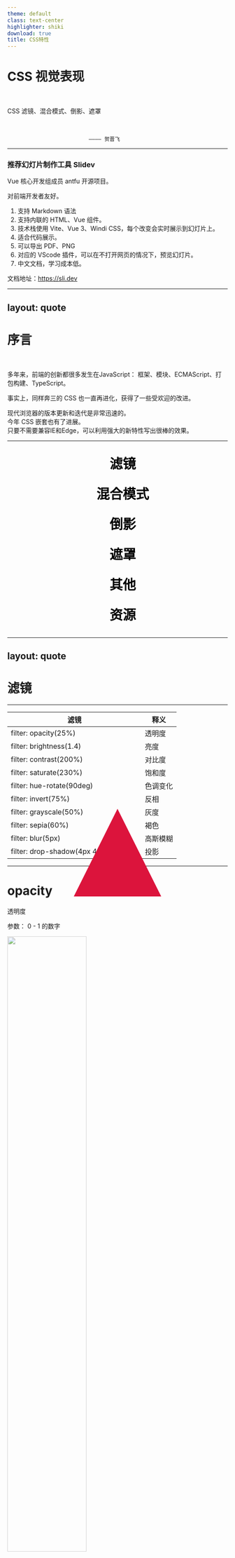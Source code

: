 ```yaml
---
theme: default
class: text-center
highlighter: shiki
download: true
title: CSS特性
---
```


# CSS 视觉表现

&nbsp;

CSS 滤镜、混合模式、倒影、遮罩

&nbsp;

                              ———— 贺晋飞



---

### 推荐幻灯片制作工具 Slidev

Vue 核心开发组成员 antfu 开源项目。

对前端开发者友好。

1. 支持 Markdown 语法
2. 支持内联的 HTML、Vue 组件。
3. 技术栈使用 Vite、Vue 3、Windi CSS，每个改变会实时展示到幻灯片上。
4. 适合代码展示。
5. 可以导出 PDF、PNG
6. 对应的 VScode 插件，可以在不打开网页的情况下，预览幻灯片。
7. 中文文档，学习成本低。

文档地址：https://sli.dev


---
layout: quote
---

# 序言

&nbsp;

多年来，前端的创新都很多发生在JavaScript：
框架、模块、ECMAScript、打包构建、TypeScript。

事实上，同样奔三的 CSS 也一直再进化，获得了一些受欢迎的改进。  


现代浏览器的版本更新和迭代是非常迅速的。  
今年 CSS 嵌套也有了进展。  
只要不需要兼容IE和Edge，可以利用强大的新特性写出很棒的效果。




---

<section class="menu-bg-container">
  <ul>
    <li class="menu-bg-item">
      <a href="#" @click="$slidev.nav.go(4)" data-text="滤镜">滤镜</a>
    </li>
    <li class="menu-bg-item">
      <a href="#" @click="$slidev.nav.go(30)" data-text="混合模式">混合模式</a>
    </li>
    <li class="menu-bg-item">
      <a href="#" @click="$slidev.nav.go(37)" data-text="倒影">倒影</a>
    </li>
    <li class="menu-bg-item">
      <a href="#" @click="$slidev.nav.go(42)" data-text="遮罩">遮罩</a>
    </li>
    <li class="menu-bg-item">
      <a href="#" @click="$slidev.nav.go(49)" data-text="其他">其他</a>
    </li>
    <li class="menu-bg-item">
      <a href="#" @click="$slidev.nav.go(56)" data-text="资源">资源</a>
    </li>
  </ul>
</section>

<style scoped>
.slidev-page-3 {
  display: flex;
  justify-content: center;
  align-items: center;
}
.menu-bg-container {
  position: relative;
  display: flex;
  justify-content: center;
  align-items: center;
  z-index: 1;
  height: 420px;
  margin: auto;
}
.menu-bg-container ul {
  display: flex;
  flex-direction: column;
  margin: 0;
}
.menu-bg-container ul li {
  line-height: 2.3 !important;
}
.menu-bg-item {
  list-style: none;
}
.menu-bg-item a {
  display: block;
  text-decoration: none;
  text-align: center;
  font-size: 30px;
  font-weight: 700;
  color: #000;
  text-transform: uppercase;
  border: none;
}
.menu-bg-item a::before {
  content: attr(data-text);
  letter-spacing: 10px;
  position: absolute;
  top: 0;
  left: 0;
  width: 100%;
  height: 100%;
  z-index: -1;
  overflow: hidden;
  font-size: 3em;
  color: #2196f3;
  opacity: 0;
  line-height: 420px;
  transition: 0.5s;
}
.menu-bg-item:hover a::before {
  opacity: 1;
}
html.dark .menu-bg-item a {
  color: #fff;
}
</style>


---
layout: quote
---

# 滤镜



---

| 滤镜                                  | 释义     |
| ------------------------------------- | -------- |
| filter: opacity(25%)                  | 透明度   |
| filter: brightness(1.4)               | 亮度     |
| filter: contrast(200%)                | 对比度   |
| filter: saturate(230%)                | 饱和度   |
| filter: hue-rotate(90deg)             | 色调变化 |
| filter: invert(75%)                   | 反相     |
| filter: grayscale(50%)                | 灰度     |
| filter: sepia(60%)                    | 褐色     |
| filter: blur(5px)                     | 高斯模糊 |
| filter: drop-shadow(4px 4px 8px blue) | 投影     |


---

# opacity

透明度

参数： 0 - 1 的数字

<img class="filter-opacity" src="/filter-img.jpg">

<style>
.filter-opacity {
  width: 60%;
  margin: auto;
  animation: filter-opacity 3s linear infinite alternate;
}
@keyframes filter-opacity {
  0% {
    filter: opacity(0)
  }
  100% {
    filter: opacity(1)
  }
}
</style>


---

# opacity滤镜 与 opacity属性

&nbsp;

两者很相似。

对于opacity滤镜，一些浏览器为了提升性能，会提供硬件加速获得更好的性能。



---

# brightness

亮度

参数：数字，低于 1 变暗，大于 1 变亮。

<img class="filter-brightness" src="/filter-img.jpg">

<style>
.filter-brightness {
  width: 60%;
  margin: auto;
  animation: filter-brightness 5s linear infinite alternate;
}
@keyframes filter-brightness {
  0% {
    filter: brightness(0.5)
  }
  100% {
    filter: brightness(1.5)
  }
}
</style>


---

# brightness 实现图标变色

&nbsp;

1. 适应黑夜模式。

<i class="brightness-ui-button brightness-icon-delete"></i>

<style>
html.dark .brightness-ui-button {
  filter: brightness(100);
}
.brightness-icon-delete {
  display: inline-block;
  width: 18px; height: 18px;
  background: url("data:image/svg+xml,%3Csvg viewBox='0 0 1024 1024' xmlns='http://www.w3.org/2000/svg' width='128' height='128'%3E%3Cpath d='M382.32 405.358v384a20.626 20.626 0 0 1-21.577 21.284h-43.3a20.626 20.626 0 0 1-21.578-21.357v-384A20.626 20.626 0 0 1 317.443 384h43.154a20.626 20.626 0 0 1 21.577 21.358h.073zm172.91 0v384a20.626 20.626 0 0 1-21.65 21.284h-43.155a20.626 20.626 0 0 1-21.577-21.357v-384A20.626 20.626 0 0 1 490.425 384h43.155a20.626 20.626 0 0 1 21.577 21.358zm172.91 0v384a20.626 20.626 0 0 1-21.65 21.284h-43.155a20.626 20.626 0 0 1-21.577-21.357l-.073-384A20.626 20.626 0 0 1 663.262 384h43.227a20.626 20.626 0 0 1 21.578 21.358zm86.381 482.67V256H209.484v631.954a74.825 74.825 0 0 0 14.482 45.056c3.365 3.804 5.778 5.632 7.095 5.632h561.883c1.317 0 3.657-1.828 7.095-5.632a74.825 74.825 0 0 0 14.556-44.983zM360.743 170.641h302.519l-32.402-77.97a19.017 19.017 0 0 0-11.484-7.314H405.287a19.017 19.017 0 0 0-11.483 7.314l-33.06 77.97zM987.431 192v42.642A20.626 20.626 0 0 1 965.854 256h-64.878v631.954c0 36.937-10.532 68.755-31.744 95.744-21.211 26.844-46.592 40.302-76.288 40.302H231.061c-29.696 0-55.15-13.02-76.288-38.985-21.212-26.039-31.744-57.49-31.744-94.354V256H58.15a20.626 20.626 0 0 1-21.577-21.358V192a20.626 20.626 0 0 1 21.577-21.358h208.677L314.15 59.32c6.73-16.457 18.871-30.428 36.425-41.984C368.131 5.778 385.977 0 403.971 0h216.064c17.993 0 35.84 5.778 53.394 17.335 17.554 11.556 29.696 25.6 36.425 41.984l47.323 111.323h208.677A20.626 20.626 0 0 1 987.431 192z' fill='%234c5161'/%3E%3C/svg%3E");
  background-size: 100% 100%;
  vertical-align: -4px;
  margin-right: 5px;
}
</style>

2. 实现图标高亮效果。

<a class="brightness-button">🍋</a>


<style>
.brightness-button {
  padding: 0.5em 0.5em;
  background: #E0E0E0;
  border-radius: 3px;
}
.brightness-button:hover {
  cursor: pointer;
  border-radius: 3px;
  filter: brightness(110%) saturate(140%);
}
</style>


---

# contrast

对比度

参数：数字，低于 1 降低对比度，大于 1 增加对比度。  
为 0 时为完全灰色。


<img class="filter-contrast" src="/filter-img.jpg">


<style>
.filter-contrast {
  width: 60%;
  margin: auto;
  animation: filter-contrast 5s linear infinite alternate;
}
@keyframes filter-contrast {
  0% {
    filter: contrast(50%)
  }
  100% {
    filter: contrast(150%)
  }
}
</style>



---

# saturate

饱和度

参数：数字，低于 1 降低饱和度，大于 1 增加饱和度。  
为 0 时为黑白图像。

<img class="filter-saturate" src="/filter-img.jpg">


<style>
.filter-saturate {
  width: 60%;
  margin: auto;
  animation: filter-saturate 5s linear infinite alternate;
}
@keyframes filter-saturate {
  0% {
    filter: saturate(50%)
  }
  100% {
    filter: saturate(200%)
  }
}
</style>




---

# hue-rotate

色调变化

参数：角度，单位deg、turn。  
会模360。

<img class="filter-hue-rotate" src="/filter-img.jpg">


<style>
.filter-hue-rotate {
  width: 60%;
  margin: auto;
  animation: filter-hue-rotate 5s linear infinite alternate;
}
@keyframes filter-hue-rotate {
  0% {
    filter: hue-rotate(0)
  }
  100% {
    filter: hue-rotate(360deg)
  }
}
</style>



---

# hue-rotate 实现彩色字

&nbsp;

<p class="color-font">这是一行彩色文字</p>

<style>
@keyframes color-font-text {
  0% {
    filter: hue-rotate(0deg);
  }
  100% {
    filter: hue-rotate(360deg);
  }
}
.color-font {
  text-align: center;
  height: 160px;
  line-height: 160px;
  font-size: 60px;
  animation: color-font-text 3s linear infinite alternate;
  background-image: linear-gradient(to right, red, yellow, lime, aqua, blue, fuchsia);
  background-clip: text;
  -webkit-background-clip: text;
  color: transparent;
}
</style>

---

# hue-rotate 实现色彩流动

&nbsp;

发光效果使用 blur 滤镜。

<div class="loading-container" style="height: 250px; margin-top: 50px;">
  <div class="loading-glow-ring"></div>
</div>

<style>
@keyframes loading-glow-ring {
  0% {
    transform: rotate(0deg);
    filter: hue-rotate(0deg);
  }
  100% {
    transform: rotate(360deg);
    filter: hue-rotate(360deg);
  }
}
.loading-glow-ring {
  margin: 0 auto;
  position: relative;
  height: 150px;
  width: 150px;
  border-radius: 50%;
  background: linear-gradient(45deg, transparent, transparent 40%, #e5f403);
  animation: loading-glow-ring 2s linear infinite;
}
.loading-glow-ring::before {
  content: '';
  position: absolute;
  top: 6px;
  bottom: 6px;
  left: 6px;
  right: 6px;
  background: #fff;
  border-radius: 50%;
  z-index: 100;
}
.loading-glow-ring::after {
  content: '';
  position: absolute;
  top: 0px;
  bottom: 0px;
  left: 0px;
  right: 0px;
  background: linear-gradient(45deg, transparent, transparent 40%, #e5f403);
  border-radius: 50%;
  z-index: 1;
  filter: blur(30px);
}
html.dark .loading-glow-ring::before {
  background-color: rgba(18, 18, 18, 1);
}
</style>


---

# invert

反相

参数： 0 - 1 的数字

<img class="filter-invert" src="/filter-img.jpg">


<style>
.filter-invert {
  width: 60%;
  margin: auto;
  animation: filter-invert 5s linear infinite alternate;
}
@keyframes filter-invert {
  0% {
    filter: invert(0)
  }
  100% {
    filter: invert(1)
  }
}
</style>


---

# grayscale

灰度

参数： 0 - 1 的数字。  
为 1 时，完全为灰色图像。


<img class="filter-grayscale" src="/filter-img.jpg">


<style>
.filter-grayscale {
  width: 60%;
  margin: auto;
  animation: filter-grayscale 5s linear infinite alternate;
}
@keyframes filter-grayscale {
  0% {
    filter: grayscale(0%)
  }
  100% {
    filter: grayscale(100%)
  }
}
</style>


---

# grayscale 实现灰色调

&nbsp;

1. 如清明节的时候，知乎等很多网站首页会换成灰色调。

2. 表示彩色图片的未选中状态

<img
  decoding="async"
  class="wish__detail-img2"
  src="/200.png"
  alt="桃花妖"
/>

<style>
.wish__detail-img2 {
  margin: auto;
  filter: grayscale(100%);
  translation: all 1s ease;
}
.wish__detail-img2:hover {
  filter: grayscale(0);
}
</style>

<!--
见抽卡小游戏
-->

---

# sepia

褐色

参数： 0 - 1 的数字。  
为 1 时，完全为棕褐色图像。

<img class="filter-sepia" src="/filter-img.jpg">


<style>
.filter-sepia {
  width: 60%;
  margin: auto;
  animation: filter-sepia 5s linear infinite alternate;
}
@keyframes filter-sepia {
  0% {
    filter: sepia(0)
  }
  100% {
    filter: sepia(1)
  }
}
</style>


---

# 为图像增加滤镜

&nbsp;

以上都是简单的滤镜，通过矩阵变换，得到最终的矩阵即可。

高斯模糊 blur 和 投影 drop-shadow 是更复杂的算法。


[CSSgram](https://una.im/CSSgram)


---

# blur

高斯模糊

参数：半径，高斯函数的标准偏差值，值越大越模糊。


<img class="filter-blur" src="/filter-img.jpg">


<style>
.filter-blur {
  width: 60%;
  margin: auto;
  animation: filter-blur 5s linear infinite alternate;
}
@keyframes filter-blur {
  0% {
    filter: blur(0)
  }
  100% {
    filter: blur(50px)
  }
}
</style>


---

# blur 实现滴水效果

&nbsp;

<!-- 复制本样式到外层元素，如body：`filter: blur(3px) contrast(10);` -->

<!-- 
巧用CSS filter  
https://juejin.cn/post/7002829486806794276#heading-1
 -->

<div class="blur-drop-water"></div>

<style>
.blur-drop-water {
  filter: blur(2px) contrast(10);
  position: relative;
  width: 600px;
  height: 106px;
  color: #fff;
  font-size: 100px;
  text-align: center;
  margin: 100px auto;
  border-bottom: 10px solid #fff;
  transform: skewY(5deg);
  &::before,
  &::after {
    position: absolute;
    content: "";
    bottom : -20px;
    left: 0;
    width: 10px;
    height: 20px;
    border-radius: 50%;
    background: #fff;
    transform: translate(0, 0);
    animation: blur-drop-water-move 7.5s ease-in-out infinite;
  }
  &::after {
    animation: blur-drop-water-move 7.5s ease-in-out 1s infinite;
  }
}
@keyframes blur-drop-water-move {
  80% {        
    bottom : -30px;
    transform: translate(583px, 0);
  } 93% {
    transform: translate(583px, 3px);
    opacity: 1;
  } 100% {
    transform: translate(583px, 150px);
    opacity: 0;
  }
}
</style>

---

# drop-shadow

投影

`filter: drop-shadow(x偏移, y偏移, 模糊大小, 色值);`

另外两种阴影：  
1. box-shadow 盒阴影
2. text-shadow 文字阴影


---

# drop-shadow 透明

&nbsp;

可以给非透明部分（alpha通道）增加阴影效果。


---

# drop-shadow 实现三角倒影

<div class="drop-shadow">
  <i class="drop-shadow-cor"></i>
  filter: drop-shadow
</div>
<div class="box-shadow">
  <i class="drop-shadow-cor"></i>
  box-shadow
</div>

<style>
.drop-shadow-cor {
  position: absolute;
  left: -40px;
  width: 0;
  height: 0;
  overflow: hidden;
  border: 20px solid transparent;
  border-right-color: #ddd;
}
.drop-shadow {
  margin: 40px; padding: 50px;
  background-color: #ddd;
  position: relative;
  font-size: 24px;
  color: #000;
  filter: drop-shadow(5px 5px 10px black);
}
.box-shadow {
  margin: 40px; padding: 50px;
  background-color: #ddd;
  position: relative;
  font-size: 24px;
  color: #000;
  box-shadow: 5px 5px 10px black;
}
</style>


---

# 与 box-shadow 相比

drop-shadow不能叠加，没有 inset

<div class="loading-container loading-snake-container">
  <div class="loading-snake-border">
    <span></span>
    <span></span>
    <span></span>
    <span></span>
  </div>
</div>

<style>
@keyframes loading-snake-border {
  0% {
    left: -100%;
  }
  25% {
    left: 0;
  }
  50%, 100% {
    left: 100%;
  }
}
@keyframes loading-snake-rotate {
  0% {
    transform: rotate(360deg);
  }
  100% {
    transform: rotate(0deg);
  }
}
.loading-snake-container {
  height: 350px;
  display: flex;
  justify-content: center;
  align-items: center;
  background: linear-gradient(45deg, #cfffd0, #3fff46);
}
.loading-snake-border {
  position: relative;
  width: 100px;
  height: 100px;
  animation: loading-snake-rotate 8s linear infinite;
  border: 10px dashed rgba(0, 0, 0, 0.2);
  box-shadow: 0 0 0 10px rgba(0, 0, 0, .5),
              inset 0 0 0 10px rgba(0, 0, 0, .4);
}
.loading-snake-border span {
  position: absolute;
  display: block;
  top: 0;
  left: 0;
  width: 100%;
  height: 100%;
  overflow: hidden;
}
.loading-snake-border span::before {
  content: '';
  position: absolute;
  width: 100%;
  height: 100%;
  border-top: 10px solid #fff;
  left: -100%;
  animation: loading-snake-border 2s linear infinite;
}
.loading-snake-border span:nth-child(1) {
  transform: rotate(0deg);
}
.loading-snake-border span:nth-child(2) {
  transform: rotate(90deg);
}
.loading-snake-border span:nth-child(3) {
  transform: rotate(180deg);
}
.loading-snake-border span:nth-child(4) {
  transform: rotate(270deg);
}
.loading-snake-border span:nth-child(1)::before {
  animation-delay: 0s;
}
.loading-snake-border span:nth-child(2)::before {
  animation-delay: 0.5s;
}
.loading-snake-border span:nth-child(3)::before {
  animation-delay: 1s;
}
.loading-snake-border span:nth-child(4)::before {
  animation-delay: 1.5s;
}
</style>


---

# drop-shadow 与 box-shadow 结合使用


<!-- 文字配环loading -->
<div class="loading-container-ring">
  <div class="loading-text-in-ring-text">loading</div>
  <div class="loading-text-in-ring"></div>
</div>

<style>
@keyframes rotate360 {
  0% {
    transform: rotate(0deg);
  }
  100% {
    transform: rotate(360deg);
  }
}
.loading-container-ring {
  position: relative;
  display: flex;
  justify-content: center;
  align-items: center;
  height: 320px;
  width: 320px;
  overflow: hidden;
  margin: auto;
}
.loading-text-in-ring {
  width: 200px;
  height: 200px;
  border-radius: 50%;
  box-shadow: 0 4px 0 #262626;
  filter: drop-shadow(0 0px 10px red);
  background: transparent;
  animation: rotate360 1s linear infinite;
}
.loading-text-in-ring-text {
  width: 200px;
  height: 200px;
  border-radius: 50%;
  color: #262626;
  position: absolute;
  top: 60px;
  left: 60px;
  text-align: center;
  font-size: 36px;
  background-color: transparent;
  line-height: 200px;
  text-transform: uppercase;
}
html.dark .loading-text-in-ring {
  box-shadow: 0 4px 0 #fff;
  filter: drop-shadow(0 0px 10px red);
}
html.dark .loading-text-in-ring-text {
  color: #fff;
  box-shadow: 0 0 5px rgba(255, 255, 255, .2);
}
</style>

---

# backdrop-filter

为元素的背后区域添加滤镜。

值和 filter 取值相同。

`backdrop-filter: blur(5px)`

目前只支持 webkit 浏览器

[can i use](https://caniuse.com/?search=backdrop-filter)


---

# backdrop-filter 实现玻璃效果

&nbsp;

<div>
  <div class="loading-glass-circle">
    <span></span>
    <span></span>
  </div>
</div>

<style>
@keyframes loading-glass-circle-one {
  0%, 100% {
    transform: translateX(-80px);
  }
  50% {
    transform: translateX(80px);
  }
}
.loading-glass-circle {
  position: relative;
  width: 120px;
  height: 120px;
  margin: auto;
}
.loading-glass-circle span {
  position: absolute;
  top: 0;
  left: 0;
  width: 100%;
  height: 100%;
  background:#5989ff;
  border-radius: 50%;
  animation: loading-glass-circle-one ease-in-out 2s infinite;
}
.loading-glass-circle span:nth-child(1) {
  /* filter: blur(10px); */
}
.loading-glass-circle span:nth-child(2) {
  background-color: rgba(56, 109, 241, 0.05);
  backdrop-filter: blur(10px);
  border: 1px solid rgba(255, 255, 255, 0.1);
  animation-delay: -1s;
}
.loading-glass-circle span::before {
  content: '';
  position: absolute;
  bottom: -80px;
  left: -20%;
  width: 140%;
  height: 40px;
  border-radius: 50%;
  background: radial-gradient(rgba(0,0,0,0.1),transparent,transparent);
}
</style>


---

# backdrop-filter 实现loading

&nbsp;

<div style="margin-bottom: 60px;">
  <div class="loading-glass-circle-2">
    <span></span>
    <span></span>
  </div>
</div>

<style>
@keyframes rotate360 {
  0% {
    transform: rotate(0deg);
  }
  100% {
    transform: rotate(360deg);
  }
}
.loading-glass-circle-2 {
  position: relative;
  width: 180px;
  height: 180px;
  margin: auto;
}
.loading-glass-circle-2 span:nth-child(1) {
  position: absolute;
  top: 10px;
  left: 10px;
  right: 10px;
  bottom: 10px;
  background-color: rgba(233, 30, 99, 0.05);
  border-radius: 50%;
  backdrop-filter: blur(10px);
  border: 1px solid rgba(255, 255, 255, 0.1);
  z-index: 2;
}
.loading-glass-circle-2 span:nth-child(2) {
  position: absolute;
  top: 0;
  left: 0;
  width: 100%;
  height: 100%;
  display: block;
  border-radius: 50%;
  z-index: 1;
  overflow: hidden;
  animation: rotate360 1s linear infinite;
}
.loading-glass-circle-2 span:nth-child(2)::before {
  content: '';
  position: absolute;
  top: -50%;
  left: -50%;
  width: 100%;
  height: 100%;
  background: #ff6198;
}
.loading-glass-circle-2 span:nth-child(1)::before {
  content: '';
  position: absolute;
  bottom: -80px;
  left: -20%;
  width: 140%;
  height: 40px;
  border-radius: 50%;
  background: radial-gradient(rgba(0,0,0,0.1),transparent,transparent);
}
</style>


---
layout: quote
---

# 混合模式

---

# mix-blend-mode

元素的内容与元素的直系父元素的内容和元素的背景如何混合。

和滤镜一样，是 PS 中十分强大的功能之一。

[can i use](https://caniuse.com/?search=mix-blend-mode)

[混色模式取值说明](https://developer.mozilla.org/zh-CN/docs/Web/CSS/blend-mode)

---

| 取值                         | 含义     |
| ---------------------------- | -------- |
| mix-blend-mode: normal;      | 正常     |
| mix-blend-mode: multiply;    | 正片叠底 |
| mix-blend-mode: screen;      | 滤色     |
| mix-blend-mode: overlay;     | 叠加     |
| mix-blend-mode: darken;      | 变暗     |
| mix-blend-mode: lighten;     | 变亮     |
| mix-blend-mode: color-dodge; | 颜色减淡 |
| mix-blend-mode: color-burn;  | 颜色加深 |
| mix-blend-mode: hard-light;  | 强光     |
| mix-blend-mode: soft-light;  | 柔光     |
| mix-blend-mode: difference;  | 差值     |
| mix-blend-mode: exclusion;   | 排除     |
| mix-blend-mode: hue;         | 色相     |
| mix-blend-mode: saturation;  | 饱和度   |
| mix-blend-mode: color;       | 颜色     |
| mix-blend-mode: luminosity;  | 亮度     |


---

# difference 实现文字颜色反色

&nbsp;

<div class="difference-box">
  <div>difference 实现文字颜色反色</div>
</div>

<style>
.difference-box {
  position: absolute;
  overflow: hidden;
  isolation: isolate;
  margin-top: 60px;
}
.difference-box div {
  margin: 0;
  mix-blend-mode: difference;
  font-size: 300%;
  color: #fff;
  line-height: 60px;
  position: relative;
  z-index: 1;
}
.difference-box::before {
  content: '';
  position: absolute;
  width: 100vw; height: 100vw;
  left: calc(50% - 50vw); top: calc(50% - 50vw);
  margin: auto;
  background: linear-gradient(#fff 50%, #000 50%);
  animation: difference-spin 5s linear infinite;
}
@keyframes difference-spin {
  from { transform: rotate(0deg); }
  to   {  transform: rotate(360deg); }
}
</style>

---

# background-blend-mode

背景的混合模式

取值与 mix-blend-mode 相同。

[can i use](https://caniuse.com/?search=background-blend-mode)


---

# lighten 实现变色png

&nbsp;

背景颜色和背景图片的混合。

打开开发者工具，修改 background-color

<i class="lighten-icon"></i>

<style>
.lighten-icon {
  display: block;
  width: 100px; height: 100px;
  background: url(/css.png);
  background-size: 100%;
  background-blend-mode: lighten;
  background-color: red; 
}
</style>


---

# screen 实现图片、视频混合

<div class="blend-mode-demo">
  <div class="blend-mode-screen-bg">
    <div class="blend-mode-screen"></div>
  </div>
  <div class="blend-mode-screen-video-bg">
    <video width="225" height="400" autoplay="" preload="auto" loop="" webkit-playsinline="true" playsinline="true" x5-video-player-type="h5" x5-video-orientation="portraint" x5-video-player-fullscreen="true" src="/blend-mode-fire.mp4" style="display:block;mix-blend-mode:screen;"></video>
  </div>
</div>

<style>
.blend-mode-demo {
  display: flex;
  justify-content: space-around;
  align-items: center;
}
.blend-mode-screen-bg {
  height: 400px;
  width: 225px;
  background: url(/blend-mode-school.jpg);
}
.blend-mode-screen {
  height: 400px;
  width: 225px;
  mix-blend-mode: screen;
  animation: blend-mode-screen-change 8s linear infinite;
}
@keyframes blend-mode-screen-change {
  0%,100% { background: url(/blend-mode-snow.jpg); }
  25% { background: url(/blend-mode-diffuse.jpg); }
  50% { background: url(/blend-mode-rains.jpg); }
  75% { background: url(/blend-mode-bright.jpg); }
}
.blend-mode-screen-video-bg {
  height: 400px;
  width: 225px;
  background: url(/blend-mode-school.jpg);
}
</style>


---
layout: quote
---

# 倒影


---

# -webkit-box-reflect

倒影

非标准属性，-webkit- 内核的浏览器支持。

格式：`dirrection offset mask-box-image`

dirrection：倒影位置：above、below、right、left  
offset：倒影的距离。  
mask-box-image：用于反射的蒙版。


[can i use](https://caniuse.com/?search=-webkit-box-reflect)


---

# -webkit-box-reflect 用途

&nbsp;

[巧用倒影](https://github.com/chokcoco/iCSS/issues/100)

[创造艺术图案](https://yuanchuan.dev/2019/05/15/window-lattice-and-css.html)

---


<div class="loading-climb-outer-container">
  <div class="loading-climb-container">
    <div class="loading-climb-box">
      <div class="loading-climb-cube"></div>
    </div>
  </div>
</div>

<style>
@keyframes loading-cube-climb-boxmove {
  0% {
    transform: translateX(0px);
  }
  100% {
    transform: translateX(-150px);
  }
}
@keyframes loading-cube-climb-cubemove {
  0% {
    transform: rotate(0deg);
  }
  60% {
    transform: rotate(90deg);
  }
  65% {
    transform: rotate(85deg);
  }
  70% {
    transform: rotate(90deg);
  }
  75% {
    transform: rotate(87.5deg);
  }
  80%, 100% {
    transform: rotate(90deg);
  }
}
.loading-climb-outer-container {
  display: flex;
  justify-content: center;
  align-items: center;
  height: 100%;
  background-color: #22272e;
  overflow: hidden;
}
.loading-climb-container {
  position: relative;
  width: 100%;
  transform: rotate(-35deg);
}
.loading-climb-container .loading-climb-box { 
  position: relative;
  left: -150px;
  display: flex;
  justify-content: center;
  align-items: center;
  width: calc(100% + 300px);
  -webkit-box-reflect: below -10px linear-gradient(transparent, #0004);
  animation: loading-cube-climb-boxmove 1.5s ease-in-out infinite;
}
.loading-climb-box .loading-climb-cube {
  position: relative;
  width: 150px;
  height: 150px;
  background-color: #03e9f4;
  box-shadow: 0 0 5px rgba(3, 233, 244, 1),
              0 0 25px rgba(3, 233, 244, 1),
              0 0 50px rgba(3, 233, 244, 1),
              0 0 100px rgba(3, 233, 244, 1),
              0 0 200px rgba(3, 233, 244, 1);
  transform-origin: bottom right;
  animation: loading-cube-climb-cubemove 1.5s ease-in-out infinite;
}
</style>


---

<section class="reflect-btn-container" style="--color: #0ebeff;">
  <div class="reflect-btn">Neon</div>
  <div class="reflect-btn reflect-btn1">Neon</div>
  <div class="reflect-btn reflect-btn2">Neon</div>
  <div class="reflect-btn reflect-btn3">Neon</div>
</section>

<style>
.reflect-btn-container {
  display: flex;
  justify-content: center;
  align-items: center;
  height: 400px;
  background: #000;
}
@keyframes rotate {
  100% {
    transform: translate(-50%, -50%) rotate(1turn);
  }
}
.reflect-btn {
  position: relative;
  z-index: 0;
  width: 160px;
  height: 80px;
  line-height: 80px;
  color: var(--color);
  font-size: 24px;
  border-radius: 10px;
  text-align: center;
  margin: auto;
  overflow: hidden;
  cursor: pointer;
  transition: .3s;
  -webkit-box-reflect: below 10px linear-gradient(transparent, rgba(0, 0, 0, .4));

  &:hover {
    color: #fff;
    box-shadow: 0 0 5px var(--color),
      0 0 25px var(--color);
    
    &::after,
    &::before {
      transition: .3s;
      background: var(--color);
    }
  }
  
  &::before {
    content: '';
    position: absolute;
    z-index: -2;
    left: 50%;
    top: 50%;
    transform: translate(-50%, -50%);
    width: 150%;
    height: 300%;
    background-color: #000;
    background-repeat: no-repeat;
    background-size: 50% 50%;
    background-position: 0 0;
    background-image: conic-gradient(var(--color), var(--color));
    animation: rotate 2s linear infinite;
  }
  
  &::after {
    content: '';
    position: absolute;
    z-index: -1;
    left: 2px;
    top: 2px;
    width: calc(100% - 4px);
    height: calc(100% - 4px);
    background: #000;
    border-radius: 10px;
  }
}
.reflect-btn1 {
  filter: hue-rotate(180deg);
}

.reflect-btn2 {
  filter: hue-rotate(270deg);
}

.reflect-btn3 {
  filter: hue-rotate(90deg);
}
</style>


---
layout: quote
---

# 遮罩


---

# mask

遮罩

通过遮罩或者裁切特定区域的图片的方式来隐藏一个元素的部分或者全部可见区域。

```
mask: url(mask.png);                       /* 使用位图来做遮罩 */
mask: url(masks.svg#star);                 /* 使用 SVG 图形中的形状来做遮罩 */
mask: linear-gradient(#000, transparent)   /* 使用渐变来做遮罩 */
```

[can i use](https://caniuse.com/?search=mask)

---

# mask 基本使用

&nbsp;

<div class="mask-1"></div>

<style>
.mask-1 {
  margin: auto;
  width: 500px;
  height: 300px;
  background: url(/yasuo.jpg) no-repeat;
  background-size: cover;
  mask: linear-gradient(90deg, transparent, #000);
  -webkit-mask: linear-gradient(90deg, transparent, #000);
}
</style>


---

# mask 图片裁剪

&nbsp;

<div class="mask-2"></div>

<style>
.mask-2 {
  margin: auto;
  width: 500px;
  height: 300px;
  background: url(/yasuo.jpg) no-repeat;
  background-size: cover;
  -webkit-mask:
    linear-gradient(135deg, transparent 45px, #fff 0)
    top left,
    linear-gradient(-135deg, transparent 45px, #fff 0)
    top right,
    linear-gradient(-45deg, transparent 45px, #fff 0)
    bottom right,
    linear-gradient(45deg, transparent 45px, #fff 0)
    bottom left;
  -webkit-mask-size: 50% 50%;
  -webkit-mask-repeat: no-repeat;
}
</style>


---

# mask 实现切换


&nbsp;

<img class="margin-auto" src="/mask-move1.gif" />

<style>
.margin-auto {
  margin: auto;
}
</style>



---

# mask 实现转场

&nbsp;

<img class="margin-auto" src="/mask-move2.gif" />

<style>
.margin-auto {
  margin: auto;
}
</style>


---

# 视频弹幕人物遮罩过滤

&nbsp;

在弹幕网站，当人物与弹幕出现在一起的时候，弹幕不遮挡人物。

原理：以指定图片作为蒙版，将人物遮掉。

[codepen](https://codepen.io/Chokcoco/pen/MWbyjoX)


---
layout: quote
---

# 其他


---

# conic-gradient()

圆锥渐变

除了 IE 都支持。

[can i use](https://caniuse.com/?search=conic-gradient)

参数同 径向渐变 radial-gradient()、线形渐变 linear-gradient()


---

# conic-gradient() 实现饼状图


<div class="conic-gradient-pie"></div>

<style>
.conic-gradient-pie {
  width: 300px;
  height: 300px;
  border-radius: 50%;
  background: conic-gradient( 
      red 6deg, orange 6deg 18deg, yellow 18deg 45deg, 
      green 45deg 110deg, blue 110deg 200deg, purple 200deg);
}
</style>


---

# -webkit-background-clip

背景裁剪。

值：border-box、padding-box、content-box、text

[can i use](https://caniuse.com/?search=%20-webkit-background-clip)

<div @click="$slidev.nav.go(13)">案例：彩色字</div>


---

# clip-path

裁剪

兼容性较好的取值：  
basic-shape类：inset()、circle()、ellipse()、polygon()、path()


[can i use](https://caniuse.com/mdn-css_properties_clip-path_basic_shape)


---

# clip-path 显示多边形

<div class="clip-path-polygon-animate"></div>


<style>
.clip-path-polygon-animate {
  position: absolute;
  width: 200px;
  height: 200px;
  top: 50%;
  left: 50%;
  transform: translate(-50%, -50%);
  background-color: crimson;
  transition: .3s;
  clip-path: polygon(50% 0%, 0% 100%, 100% 100%, 100% 100%, 100% 100%, 100% 100%, 100% 100%, 100% 100%, 100% 100%);
  animation: clip-path-polygon-ani 10s linear infinite alternate;
}
@keyframes clip-path-polygon-ani {
  10% {
      background-color: darkorange;
      clip-path: polygon(50% 0%, 100% 50%, 50% 100%, 0% 50%, 0% 50%, 0% 50%, 0% 50%, 0% 50%, 0% 50%);
  }
  14% {
      clip-path: polygon(50% 0%, 100% 50%, 50% 100%, 0% 50%, 0% 50%, 0% 50%, 0% 50%, 0% 50%, 0% 50%);
  }
  24% {
      background-color: lemonchiffon;
      clip-path: polygon(100% 38%, 82% 100%, 82% 100%, 18% 100%, 0% 38%, 0% 38%, 0% 38%, 0% 38%, 50% 0%);
  }
  28% {
      clip-path: polygon(100% 38%, 82% 100%, 82% 100%, 18% 100%, 0% 38%, 0% 38%, 0% 38%, 0% 38%, 50% 0%);
  }
  38% {
      background-color: darkturquoise;
      clip-path: polygon(50% 0%, 100% 25%, 100% 75%, 100% 75%, 50% 100%, 0% 75%, 0% 75%, 0% 25%, 0% 25%);
  }
  42% {
      clip-path: polygon(50% 0%, 100% 25%, 100% 75%, 100% 75%, 50% 100%, 0% 75%, 0% 75%, 0% 25%, 0% 25%);
  }
  52% {
      background-color: darkcyan;
      clip-path: polygon(50% 0%, 90% 20%, 100% 60%, 75% 100%, 25% 100%, 25% 100%, 0% 60%, 10% 20%, 50% 0%);
  }
  56% {
      clip-path: polygon(50% 0%, 90% 20%, 100% 60%, 75% 100%, 25% 100%, 25% 100%, 0% 60%, 10% 20%, 50% 0%);
  }
  66% {
      background-color: deepskyblue;
      clip-path: polygon(30% 0%, 70% 0%, 70% 0%, 100% 30%, 100% 70%, 70% 100%, 30% 100%, 0% 70%, 0% 30%);
  }
  70% {
      clip-path: polygon(30% 0%, 70% 0%, 70% 0%, 100% 30%, 100% 70%, 70% 100%, 30% 100%, 0% 70%, 0% 30%);
  }
  80% {
      background-color: indigo;
      clip-path: polygon(83% 12%, 100% 43%, 94% 78%, 68% 100%, 32% 100%, 6% 78%, 0% 43%, 17% 12%, 50% 0%);
  }
  84% {
      clip-path: polygon(83% 12%, 100% 43%, 94% 78%, 68% 100%, 32% 100%, 6% 78%, 0% 43%, 17% 12%, 50% 0%);
  }
  94% {
      background-color: crimson;
      clip-path: polygon(50% 0%, 0% 100%, 100% 100%, 100% 100%, 100% 100%, 100% 100%, 100% 100%, 100% 100%, 100% 100%);
  }
}
</style>

---

# -webkit-text-stroke

文字填充的颜色

兼容性好，但是非标准属性。

[can i use](https://caniuse.com/?search=-webkit-text-stroke)

&nbsp;

<ul class="colorful-menu">
  <li style="--clr: #00ade1">
    <a href="#" data-text="&nbsp;&nbsp;HOME&nbsp;">&nbsp;&nbsp;HOME&nbsp;</a>
  </li>
  <li style="--clr: #ffdd1c">
    <a href="#" data-text="&nbsp;&nbsp;ABOUT&nbsp;">&nbsp;&nbsp;ABOUT&nbsp;</a>
  </li>
  <li style="--clr: #00dc82">
    <a href="#" data-text="&nbsp;&nbsp;SERVICES&nbsp;">&nbsp;&nbsp;SERVICES&nbsp;</a>
  </li>
  <li style="--clr: #dc00d4">
    <a href="#" data-text="&nbsp;&nbsp;CONTACT&nbsp;">&nbsp;&nbsp;CONTACT&nbsp;</a>
  </li>
</ul>

<style scoped>
.colorful-menu li {
  position: relative;
  list-style: none;
}
.colorful-menu li a {
  position: relative;
  font-size: 30px;
  text-decoration: none;
  overflow-wrap: normal;
  color: transparent;
  -webkit-text-stroke: 1px rgba(0, 0, 0, 0.5);
}
.colorful-menu li a::before {
  content: attr(data-text);
  position: absolute;
  color: var(--clr);
  z-index: 1;
  width: 0;
  overflow: hidden;
  transition: 1s;
  border-right: 8px solid var(--clr);
  -webkit-text-stroke: 1px var(--clr);
}
.colorful-menu li a:hover {
  text-decoration: none;
}
.colorful-menu li a:hover::before {
  width: 100%;
}
html.dark .colorful-menu li a {
  -webkit-text-stroke: 1px rgba(255, 255, 255, 0.5);
}
</style>



---
layout: quote
---

# 资源


---

# CSS 艺术家

&nbsp;

[css-doodle](https://github.com/css-doodle/css-doodle)

[ppt](https://yuanchuan.dev/talk/generative-art-with-css/)


---

# 博客

&nbsp;

1. [纯CSS](https://github.com/ManrajGrover/SingleDivProject)

单个 div 做动画。

2. [ChokCoco](https://github.com/chokcoco/iCSS)

动画为主的中文博客。

3. [CSS trick](https://lhammer.cn/You-need-to-know-css/#/zh-cn/)

Web开发者需要知道的CSS Tricks

4. [张鑫旭博客](https://www.zhangxinxu.com/)


---

# 年度报告

&nbsp;

1. [JavaScript明星项目](https://risingstars.js.org/2021/zh)

从 2015年 开始每年一次的 GitHub 前端项目总结。

2. [CSS年度使用报告](https://2021.stateofcss.com/zh-Hans/)

从 2019年 开始每年一次的调查问卷。  
和 [JS年度使用报告](https://2021.stateofjs.com/zh-Hans/) 同团队作品。




---

# 其他网站

&nbsp;

1. [玩转CSS动画](https://keyframes.app/animate/)

2. [缓动函数速查](https://easings.net/cn)



---
layout: end
---

# THANK YOU

---
layout: quote
---

# 技术与工具


---

# 预/后处理

&nbsp;

1. [PostCSS](https://www.postcss.com.cn/)：后处理器。

类似babel对js。  
使用下一代css语法；补全浏览器前缀；代码压缩。

2. [Sass](https://www.sass.hk/)：预处理器。

CSS的扩展语言。  
变量；嵌套；运算；函数；混合。


---

# CSS 框架

&nbsp;

1. [Tailwind CSS](https://www.tailwindcss.cn)

utility 。无需写一行 CSS  
以实用为先，提供了高度可组合的功能类。


2. [Pure.css](https://www.purecss.cn/)

轻量级、响应式纯css模块。

3. [Ant Design](https://ant.design/index-cn)

UI 组件库。


---

# CSS in JS

&nbsp;

1. [CSS Modules](https://www.ruanyifeng.com/blog/2016/06/css_modules.html)

模块化CSS，可用来替代scoped CSS。  
Vite 原生支持。

2. [styled-components](https://github.com/styled-components/styled-components)

React 样式方案中最受关注的一种。

3. [Stitches](https://stitches.dev/)

可能是 CSS-in-JS 的最佳实现。


---

# 新技术

&nbsp;

1. [vanilla-extract](https://vanilla-extract.style/documentation)

适用于 TypeScript 。CSS Modules-in-TypeScript

2. [Windi CSS](https://windicss.org/)

以 Tailwindcss 为灵感制作，更快，兼容性更好。

---

# CSS 方法论

&nbsp;

1. utility-first（Atomic CSS）

实用主义，用海量的实用工具类。Tailwind CSS、Windi CSS。

2. BEM

Block, element, modifier。块层、元素层、修饰符层。  
命名使用 `__` 和 `--`，例 container__paragraph--bold

3. ITCSS

将CSS代码分成七层。

<!-- OOCSS：面向对象的CSS -->

<!-- SMACSS：分为5类 -->

4. [CUBE](https://cube.fyi)


---

# 规范化

&nbsp;

1. Stylelint：CSS 代码检查规范。
2. Prettier：通用的代码格式化工具。
3. PurgeCSS ：去除不使用的CSS代码。
4. PurifyCSS：去除无用的CSS代码。
5. cssnano：更好的压缩CSS
6. Autoprefixer：加浏览器前缀。
7. CSSComb：CSS排序。


---
layout: quote
---

# 总结


木匠需要每年去学习一种新的，更好的方式去锯木头吗？  
画家会因为自己仍然在使用油漆作画而感到自己落伍了吗？  
还是说只有我们前端开发者才能体验到前端领域的不断变化？
